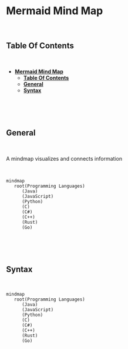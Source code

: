 # **Mermaid Mind Map**
<br>

## **Table Of Contents**
<br>

- [**Mermaid Mind Map**](#mermaid-mind-map)
  - [**Table Of Contents**](#table-of-contents)
  - [**General**](#general)
  - [**Syntax**](#syntax)

<br>
<br>
<br>

## **General**
<br>

A mindmap visualizes and connects information

<br>

```mermaid
mindmap
   root(Programming Languages)
      (Java)
      (JavaScript)
      (Python)
      (C)
      (C#)
      (C++)
      (Rust)
      (Go)
```

<br>
<br>
<br>

## **Syntax**
<br>

```
mindmap
   root(Programming Languages)
      (Java)
      (JavaScript)
      (Python)
      (C)
      (C#)
      (C++)
      (Rust)
      (Go)
```